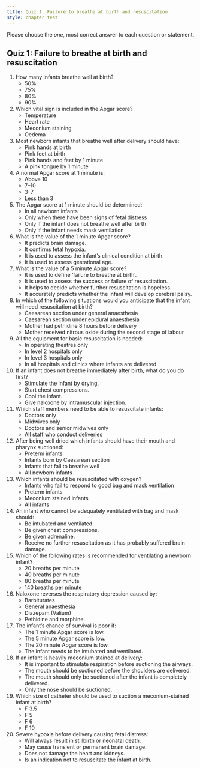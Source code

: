 ```yaml
---
title: Quiz 1. Failure to breathe at birth and resuscitation
style: chapter test
---
```


Please choose the *one*, most correct answer to each question or statement.

## Quiz 1: Failure to breathe at birth and resuscitation

1.	How many infants breathe well at birth?
	-	50%
	-	75%
	-	80%
	+	90%
2.	Which vital sign is included in the Apgar score?
	-	Temperature
	+	Heart rate
	-	Meconium staining
	-	Oedema
3.	Most newborn infants that breathe well after delivery should have:
	-	Pink hands at birth
	-	Pink feet at birth
	-	Pink hands and feet by 1 minute
	+	A pink tongue by 1 minute
4.	A normal Apgar score at 1 minute is:
	-	Above 10
	+	7–10
	-	3–7
	-	Less than 3
5.	The Apgar score at 1 minute should be determined: 
	+	In all newborn infants
	-	Only when there have been signs of fetal distress
	-	Only if the infant does not breathe well after birth
	-	Only if the infant needs mask ventilation
6.	What is the value of the 1 minute Apgar score?
	-	It predicts brain damage.
	-	It confirms fetal hypoxia.
	+	It is used to assess the infant’s clinical condition at birth.
	-	It is used to assess gestational age.
7.	What is the value of a 5 minute Apgar score?
	-	It is used to define ‘failure to breathe at birth’.
	+	It is used to assess the success or failure of resuscitation.
	-	It helps to decide whether further resuscitation is hopeless.
	-	It accurately predicts whether the infant will develop cerebral palsy.
8.	In which of the following situations would you anticipate that the infant will need resuscitation at birth?
	+	Caesarean section under general anaesthesia
	-	Caesarean section under epidural anaesthesia
	-	Mother had pethidine 8 hours before delivery
	-	Mother received nitrous oxide during the second stage of labour
9.	All the equipment for basic resuscitation is needed:
	-	In operating theatres only
	-	In level 2 hospitals only
	-	In level 3 hospitals only
	+	In all hospitals and clinics where infants are delivered
10.	If an infant does not breathe immediately after birth, what do you do first?
	+	Stimulate the infant by drying.
	-	Start chest compressions.
	-	Cool the infant.
	-	Give naloxone by intramuscular injection.
11.	Which staff members need to be able to resuscitate infants:
	-	Doctors only
	-	Midwives only
	-	Doctors and senior midwives only
	+	All staff who conduct deliveries
12.	After being well dried which infants should have their mouth and pharynx suctioned:
	-	Preterm infants
	-	Infants born by Caesarean section
	+	Infants that fail to breathe well
	-	All newborn infants
13.	Which infants should be resuscitated with oxygen?
	+	Infants who fail to respond to good bag and mask ventilation
	-	Preterm infants
	-	Meconium stained infants
	-	All infants
14.	An infant who cannot be adequately ventilated with bag and mask should: 
	+	Be intubated and ventilated.
	-	Be given chest compressions.
	-	Be given adrenaline.
	-	Receive no further resuscitation as it has probably suffered brain damage.
15.	Which of the following rates is recommended for ventilating a newborn infant?
	-	20 breaths per minute
	+	40 breaths per minute
	-	80 breaths per minute
	-	140 breaths per minute
16.	Naloxone reverses the respiratory depression caused by:
	-	Barbiturates
	-	General anaesthesia
	-	Diazepam (Valium)
	+	Pethidine and morphine
17.	The infant’s chance of survival is poor if:
	-	The 1 minute Apgar score is low.
	-	The 5 minute Apgar score is low.
	+	The 20 minute Apgar score is low.
	-	The infant needs to be intubated and ventilated.
18.	If an infant is heavily meconium stained at delivery:
	-	It is important to stimulate respiration before suctioning the airways.
	+	The mouth should be suctioned before the shoulders are delivered.
	-	The mouth should only be suctioned after the infant is completely delivered.
	-	Only the nose should be suctioned.
19.	Which size of catheter should be used to suction a meconium-stained infant at birth?
	-	F 3.5
	-	F 5
	-	F 6
	+	F 10
20.	Severe hypoxia before delivery causing fetal distress:
	-	Will always result in stillbirth or neonatal death.
	+	May cause transient or permanent brain damage.
	-	Does not damage the heart and kidneys.
	-	Is an indication not to resuscitate the infant at birth.
